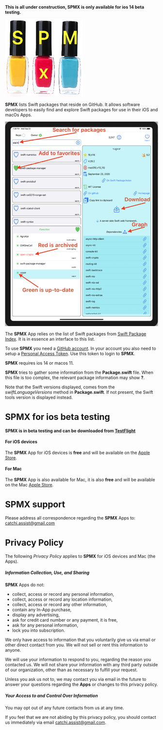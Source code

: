 
**This is all under construction, SPMX is only available for ios 14 beta testing.**

![overview1](images/spmx2.png)

**SPMX** lists Swift packages that reside on GitHub. 
It allows software developers to easily find and explore Swift packages for use in their iOS and macOs Apps. 

![overview2](images/shot3.png)

The **SPMX** App relies on the list of Swift packages from 
[Swift Package Index](https://swiftpackageindex.com/). It is in essence an interface to this list.

To use **SPMX** you need a [GitHub account](https://github.com/). In your account you also need to setup a [Personal Access Token](https://docs.github.com/en/github/authenticating-to-github/creating-a-personal-access-token). Use this token to login to **SPMX**.

**SPMX** requires ios 14 or macos 11.

**SPMX** tries to gather some information from the **Package.swift** file. 
When this file is too complex, the relevant package information may show **?**.

Note that the Swift versions displayed, comes from the *swiftLanguageVersions* method in **Package.swift**. If not present, the Swift tools version is displayed instead.</p>


# SPMX for ios beta testing

#### **SPMX** is in beta testing and can be downloaded from [TestFlight](https://testflight.apple.com/join/YaZL6xG0)


#### For iOS devices 

The **SPMX** App for iOS devices is **free** and will be available on the [Apple Store](https://workingdog.github.io/SPMExplorer/).

#### For Mac

The **SPMX** App is also available for Mac, it is also **free** and will be available on the Mac [Apple Store](https://workingdog.github.io/SPMExplorer/).

# SPMX support

Please address all correspondence regarding the **SPMX** Apps to: <catchi.assist@gmail.com>

# Privacy Policy
 
The following *Privacy Policy* applies to **SPMX** for iOS devices and Mac (the Apps).
 
##### Information Collection, Use, and Sharing
 
**SPMX** Apps do not:
 
 * collect, access or record any personal information,
 * collect, access or record any location information,
 * collect, access or record any other information,
 * contain any In-App purchase,
 * display any advertising,
 * ask for credit card number or any payment, it is free, 
 * ask for any personal information,
 * lock you into subscription.
   
 We only have access to information that you voluntarily give us via email 
 or other direct contact from you. We will not sell or rent this information to anyone.
 
 We will use your information to respond to you, regarding the reason you contacted us. 
 We will not share your information with any third party outside of our organization, 
 other than as necessary to fulfill your request.
 
 Unless you ask us not to, we may contact you via email in the future to answer your 
 questions regarding the **Apps** 
 or changes to this privacy policy.
 
##### Your Access to and Control Over Information 
 
You may opt out of any future contacts from us at any time. 
 
If you feel that we are not abiding by this privacy policy, you should contact us 
immediately via email <catchi.assist@gmail.com>.
 